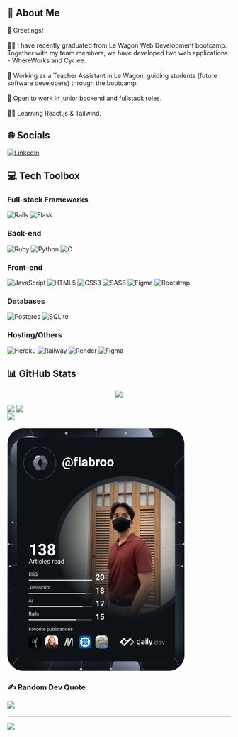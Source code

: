 ## 💫 About Me
👋 Greetings!<br><br>👨‍🎓 I have recently graduated from Le Wagon Web Development bootcamp. Together with my team members, we have developed two web applications - WhereWorks and Cyclee.<br><br>🎒 Working as a Teacher Assistant in Le Wagon, guiding students (future software developers) through the bootcamp.<br><br>💼 Open to work in junior backend and fullstack roles.<br><br>👨‍💻 Learning React.js & Tailwind.


## 🌐 Socials
[![LinkedIn](https://img.shields.io/badge/LinkedIn-%230077B5.svg?logo=linkedin&logoColor=white)](https://linkedin.com/in/fairul-izwan) 

## 💻 Tech Toolbox

### Full-stack Frameworks
![Rails](https://img.shields.io/badge/Ruby%20on%20Rails-%23c60200?style=for-the-badge&logo=ruby%20on%20rails) ![Flask](https://img.shields.io/badge/flask-%233faabf?style=for-the-badge&logo=flask)


### Back-end
![Ruby](https://img.shields.io/badge/ruby-%23CC342D.svg?style=for-the-badge&logo=ruby&logoColor=white) ![Python](https://img.shields.io/badge/Python-%233570a0?style=for-the-badge&logo=python&logoColor=white) ![C](https://img.shields.io/badge/C-%230c4a86?style=for-the-badge&logo=C%2B%2B&logoColor=white)

### Front-end
![JavaScript](https://img.shields.io/badge/javascript-%23323330.svg?style=for-the-badge&logo=javascript&logoColor=%23F7DF1E) ![HTML5](https://img.shields.io/badge/html5-%23E34F26.svg?style=for-the-badge&logo=html5&logoColor=white) ![CSS3](https://img.shields.io/badge/css3-%231572B6.svg?style=for-the-badge&logo=css3&logoColor=white) ![SASS](https://img.shields.io/badge/SASS-%23cc6599?style=for-the-badge&logo=SASS&logoColor=white) ![Figma](https://img.shields.io/badge/figma-%23F24E1E.svg?style=for-the-badge&logo=figma&logoColor=white) ![Bootstrap](https://img.shields.io/badge/Bootstrap-%237510f0?style=for-the-badge&logo=bootstrap&logoColor=white)

### Databases
![Postgres](https://img.shields.io/badge/postgres-%23316192.svg?style=for-the-badge&logo=postgresql&logoColor=white) ![SQLite](https://img.shields.io/badge/sqlite-%2307405e.svg?style=for-the-badge&logo=sqlite&logoColor=white) 

### Hosting/Others
![Heroku](https://img.shields.io/badge/Heroku-%2379589f?style=for-the-badge&logo=heroku&logoColor=white) ![Railway](https://img.shields.io/badge/Railway-%23211f2d?style=for-the-badge&logo=Railway&logoColor=white) ![Render](https://img.shields.io/badge/Render-%234351e7?style=for-the-badge&logo=Render&logoColor=white) ![Figma](https://img.shields.io/badge/figma-%23F24E1E.svg?style=for-the-badge&logo=figma&logoColor=white)

  
## 📊 GitHub Stats
<p align="center">
  <img src="https://github-readme-stats.vercel.app/api?username=flabroo&theme=algolia&hide_border=false&include_all_commits=true&count_private=true">
</p>

![](https://github-readme-stats.vercel.app/api?username=flabroo&theme=algolia&hide_border=false&include_all_commits=true&count_private=true) ![](https://github-readme-streak-stats.herokuapp.com/?user=flabroo&theme=algolia&hide_border=false)<br/>
![](https://github-readme-stats.vercel.app/api/top-langs/?username=flabroo&theme=algolia&hide_border=false&include_all_commits=true&count_private=true&layout=compact)

<a href="https://app.daily.dev/flabroo"><img src="https://github.com/flabroo/flabroo/blob/main/devcard.svg" width="400" alt="Fairul Izwan's Dev Card"/></a>

### ✍️ Random Dev Quote
![](https://quotes-github-readme.vercel.app/api?type=horizontal&theme=radical)

---
[![](https://visitcount.itsvg.in/api?id=flabroo&icon=5&color=5)](https://visitcount.itsvg.in)
